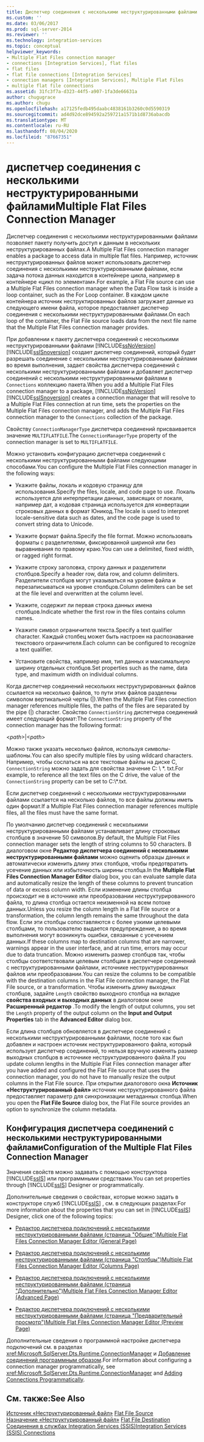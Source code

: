 ```yaml
---
title: Диспетчер соединения с несколькими неструктурированными файлами | Документы Майкрософт
ms.custom: ''
ms.date: 03/06/2017
ms.prod: sql-server-2014
ms.reviewer: ''
ms.technology: integration-services
ms.topic: conceptual
helpviewer_keywords:
- Multiple Flat Files connection manager
- connections [Integration Services], flat files
- flat files
- flat file connections [Integration Services]
- connection managers [Integration Services], Multiple Flat Files
- multiple flat file connections
ms.assetid: 31fc3f7a-d323-44f5-a907-1fa3de66631a
author: chugugrace
ms.author: chugu
ms.openlocfilehash: a17125fedb495daabc4838161b3260c0d5590319
ms.sourcegitcommit: ad4d92dce894592a259721a1571b1d8736abacdb
ms.translationtype: MT
ms.contentlocale: ru-RU
ms.lasthandoff: 08/04/2020
ms.locfileid: "87667351"
---
```

# <a name="multiple-flat-files-connection-manager"></a><span data-ttu-id="23daf-102">диспетчер соединения с несколькими неструктурированными файлами</span><span class="sxs-lookup"><span data-stu-id="23daf-102">Multiple Flat Files Connection Manager</span></span>
  <span data-ttu-id="23daf-103">Диспетчер соединения с несколькими неструктурированными файлами позволяет пакету получить доступ к данным в нескольких неструктурированных файлах.</span><span class="sxs-lookup"><span data-stu-id="23daf-103">A Multiple Flat Files connection manager enables a package to access data in multiple flat files.</span></span> <span data-ttu-id="23daf-104">Например, источник неструктурированных файлов может использовать диспетчер соединения с несколькими неструктурированными файлами, если задача потока данных находится в контейнере цикла, например в контейнере «цикл по элементам».</span><span class="sxs-lookup"><span data-stu-id="23daf-104">For example, a Flat File source can use a Multiple Flat Files connection manager when the Data Flow task is inside a loop container, such as the For Loop container.</span></span> <span data-ttu-id="23daf-105">В каждом цикле контейнера источник неструктированных файлов загружает данные из следующего имени файла, которое предоставляет диспетчер соединения с несколькими неструктурированными файлами.</span><span class="sxs-lookup"><span data-stu-id="23daf-105">On each loop of the container, the Flat File source loads data from the next file name that the Multiple Flat Files connection manager provides.</span></span>  
  
 <span data-ttu-id="23daf-106">При добавлении к пакету диспетчера соединений с несколькими неструктурированными файлами [!INCLUDE[ssNoVersion](../../includes/ssnoversion-md.md)] [!INCLUDE[ssISnoversion](../../includes/ssisnoversion-md.md)] создает диспетчер соединений, который будет разрешать соединение с несколькими неструктурированными файлами во время выполнения, задает свойства диспетчера соединений с несколькими неструктурированными файлами и добавляет диспетчер соединений с несколькими неструктурированными файлами в `Connections` коллекцию пакета.</span><span class="sxs-lookup"><span data-stu-id="23daf-106">When you add a Multiple Flat Files connection manager to a package, [!INCLUDE[ssNoVersion](../../includes/ssnoversion-md.md)] [!INCLUDE[ssISnoversion](../../includes/ssisnoversion-md.md)] creates a connection manager that will resolve to a Multiple Flat Files connection at run time, sets the properties on the Multiple Flat Files connection manager, and adds the Multiple Flat Files connection manager to the `Connections` collection of the package.</span></span>  
  
 <span data-ttu-id="23daf-107">Свойству `ConnectionManagerType` диспетчера соединений присваивается значение `MULTIFLATFILE`.</span><span class="sxs-lookup"><span data-stu-id="23daf-107">The `ConnectionManagerType` property of the connection manager is set to `MULTIFLATFILE`.</span></span>  
  
 <span data-ttu-id="23daf-108">Можно установить конфигурацию диспетчера соединений с несколькими неструктурированными файлами следующими способами.</span><span class="sxs-lookup"><span data-stu-id="23daf-108">You can configure the Multiple Flat Files connection manager in the following ways:</span></span>  
  
-   <span data-ttu-id="23daf-109">Укажите файлы, локаль и кодовую страницу для использования.</span><span class="sxs-lookup"><span data-stu-id="23daf-109">Specify the files, locale, and code page to use.</span></span> <span data-ttu-id="23daf-110">Локаль используется для интерпретации данных, зависящих от локаля, например дат, а кодовая страница используется для конвертации строковых данных в формат Юникод.</span><span class="sxs-lookup"><span data-stu-id="23daf-110">The locale is used to interpret locale-sensitive data such as dates, and the code page is used to convert string data to Unicode.</span></span>  
  
-   <span data-ttu-id="23daf-111">Укажите формат файла.</span><span class="sxs-lookup"><span data-stu-id="23daf-111">Specify the file format.</span></span> <span data-ttu-id="23daf-112">Можно использовать форматы с разделителями, фиксированной шириной или без выравнивания по правому краю.</span><span class="sxs-lookup"><span data-stu-id="23daf-112">You can use a delimited, fixed width, or ragged right format.</span></span>  
  
-   <span data-ttu-id="23daf-113">Укажите строку заголовка, строку данных и разделители столбцов.</span><span class="sxs-lookup"><span data-stu-id="23daf-113">Specify a header row, data row, and column delimiters.</span></span> <span data-ttu-id="23daf-114">Разделители столбцов могут указываться на уровне файла и перезаписываться на уровне столбцов.</span><span class="sxs-lookup"><span data-stu-id="23daf-114">Column delimiters can be set at the file level and overwritten at the column level.</span></span>  
  
-   <span data-ttu-id="23daf-115">Укажите, содержит ли первая строка данных имена столбцов.</span><span class="sxs-lookup"><span data-stu-id="23daf-115">Indicate whether the first row in the files contains column names.</span></span>  
  
-   <span data-ttu-id="23daf-116">Укажите символ ограничителя текста.</span><span class="sxs-lookup"><span data-stu-id="23daf-116">Specify a text qualifier character.</span></span> <span data-ttu-id="23daf-117">Каждый столбец может быть настроен на распознавание текстового ограничителя.</span><span class="sxs-lookup"><span data-stu-id="23daf-117">Each column can be configured to recognize a text qualifier.</span></span>  
  
-   <span data-ttu-id="23daf-118">Установите свойства, например имя, тип данных и максимальную ширину отдельных столбцов.</span><span class="sxs-lookup"><span data-stu-id="23daf-118">Set properties such as the name, data type, and maximum width on individual columns.</span></span>  
  
 <span data-ttu-id="23daf-119">Когда диспетчер соединений нескольких неструктурированных файлов ссылается на несколько файлов, то пути этих файлов разделены символом вертикальной черты (|).</span><span class="sxs-lookup"><span data-stu-id="23daf-119">When the Multiple Flat Files connection manager references multiple files, the paths of the files are separated by the pipe (|) character.</span></span> <span data-ttu-id="23daf-120">Свойство `ConnectionString` диспетчера соединений имеет следующий формат:</span><span class="sxs-lookup"><span data-stu-id="23daf-120">The `ConnectionString` property of the connection manager has the following format:</span></span>  
  
 \<*path*>|\<*path*>  
  
 <span data-ttu-id="23daf-121">Можно также указать несколько файлов, используя символы-шаблоны.</span><span class="sxs-lookup"><span data-stu-id="23daf-121">You can also specify multiple files by using wildcard characters.</span></span> <span data-ttu-id="23daf-122">Например, чтобы сослаться на все текстовые файлы на диске C, `ConnectionString` можно задать для свойства значение C: \\ \*. txt.</span><span class="sxs-lookup"><span data-stu-id="23daf-122">For example, to reference all the text files on the C drive, the value of the `ConnectionString` property can be set to C:\\*.txt.</span></span>  
  
 <span data-ttu-id="23daf-123">Если диспетчер соединений с несколькими неструктурированными файлами ссылается на несколько файлов, то все файлы должны иметь один формат.</span><span class="sxs-lookup"><span data-stu-id="23daf-123">If a Multiple Flat Files connection manager references multiple files, all the files must have the same format.</span></span>  
  
 <span data-ttu-id="23daf-124">По умолчанию диспетчер соединений с несколькими неструктурированными файлами устанавливает длину строковых столбцов в значение 50 символов.</span><span class="sxs-lookup"><span data-stu-id="23daf-124">By default, the Multiple Flat Files connection manager sets the length of string columns to 50 characters.</span></span> <span data-ttu-id="23daf-125">В диалоговом окне **Редактор диспетчера соединений с несколькими неструктурированными файлами** можно оценить образцы данных и автоматически изменить длину этих столбцов, чтобы предотвратить усечение данных или избыточность ширины столбца.</span><span class="sxs-lookup"><span data-stu-id="23daf-125">In the **Multiple Flat Files Connection Manager Editor** dialog box, you can evaluate sample data and automatically resize the length of these columns to prevent truncation of data or excess column width.</span></span> <span data-ttu-id="23daf-126">Если изменение длины столбца происходит не в источнике или преобразовании неструктурированного файла, то длина столбца остается неизменной на всем потоке данных.</span><span class="sxs-lookup"><span data-stu-id="23daf-126">Unless you resize the column length in a Flat File source or a transformation, the column length remains the same throughout the data flow.</span></span> <span data-ttu-id="23daf-127">Если эти столбцы сопоставляются с более узкими целевыми столбцами, то пользователю выдается предупреждение, а во время выполнения могут возникнуть ошибки, связанные с усечением данных.</span><span class="sxs-lookup"><span data-stu-id="23daf-127">If these columns map to destination columns that are narrower, warnings appear in the user interface, and at run time, errors may occur due to data truncation.</span></span> <span data-ttu-id="23daf-128">Можно изменить размер столбцов так, чтобы столбцы соответствовали целевым столбцам в диспетчере соединений с неструктурированными файлами, источнике неструктурированных файлов или преобразовании.</span><span class="sxs-lookup"><span data-stu-id="23daf-128">You can resize the columns to be compatible with the destination columns in the Flat File connection manager, the Flat File source, or a transformation.</span></span> <span data-ttu-id="23daf-129">Чтобы изменить длину выходных столбцов, задайте `Length` свойство выходного столбца на вкладке **свойства входных и выходных данных** в диалоговом окне **Расширенный редактор** .</span><span class="sxs-lookup"><span data-stu-id="23daf-129">To modify the length of output columns, you set the `Length` property of the output column on the **Input and Output Properties** tab in the **Advanced Editor** dialog box.</span></span>  
  
 <span data-ttu-id="23daf-130">Если длина столбцов обновляется в диспетчере соединений с несколькими неструктурированными файлами, после того как был добавлен и настроен источник неструктурированного файла, который использует диспетчер соединений, то нельзя вручную изменять размер выходных столбцов в источнике неструктурированного файла.</span><span class="sxs-lookup"><span data-stu-id="23daf-130">If you update column lengths in the Multiple Flat Files connection manager after you have added and configured the Flat File source that uses the connection manager, you do not have to manually resize the output columns in the Flat File source.</span></span> <span data-ttu-id="23daf-131">При открытии диалогового окна **Источник «Неструктурированный файл»** источник неструктурированного файла предоставляет параметр для синхронизации метаданных столбца.</span><span class="sxs-lookup"><span data-stu-id="23daf-131">When you open the **Flat File Source** dialog box, the Flat File source provides an option to synchronize the column metadata.</span></span>  
  
## <a name="configuration-of-the-multiple-flat-files-connection-manager"></a><span data-ttu-id="23daf-132">Конфигурация диспетчера соединений с несколькими неструктурированными файлами</span><span class="sxs-lookup"><span data-stu-id="23daf-132">Configuration of the Multiple Flat Files Connection Manager</span></span>  
 <span data-ttu-id="23daf-133">Значения свойств можно задавать с помощью конструктора [!INCLUDE[ssIS](../../includes/ssis-md.md)] или программными средствами.</span><span class="sxs-lookup"><span data-stu-id="23daf-133">You can set properties through [!INCLUDE[ssIS](../../includes/ssis-md.md)] Designer or programmatically.</span></span>  
  
 <span data-ttu-id="23daf-134">Дополнительные сведения о свойствах, которые можно задать в конструкторе служб [!INCLUDE[ssIS](../../includes/ssis-md.md)] , см. в следующих разделах:</span><span class="sxs-lookup"><span data-stu-id="23daf-134">For more information about the properties that you can set in [!INCLUDE[ssIS](../../includes/ssis-md.md)] Designer, click one of the following topics:</span></span>  
  
-   [<span data-ttu-id="23daf-135">Редактор диспетчера подключений с несколькими неструктурированными файлами (страница "Общие")</span><span class="sxs-lookup"><span data-stu-id="23daf-135">Multiple Flat Files Connection Manager Editor &#40;General Page&#41;</span></span>](../general-page-of-integration-services-designers-options.md)  
  
-   [<span data-ttu-id="23daf-136">Редактор диспетчера подключений с несколькими неструктурированными файлами (страница "Столбцы")</span><span class="sxs-lookup"><span data-stu-id="23daf-136">Multiple Flat Files Connection Manager Editor &#40;Columns Page&#41;</span></span>](../multiple-flat-files-connection-manager-editor-columns-page.md)  
  
-   [<span data-ttu-id="23daf-137">Редактор диспетчера подключений с несколькими неструктурированными файлами (страница "Дополнительно")</span><span class="sxs-lookup"><span data-stu-id="23daf-137">Multiple Flat Files Connection Manager Editor &#40;Advanced Page&#41;</span></span>](../multiple-flat-files-connection-manager-editor-advanced-page.md)  
  
-   [<span data-ttu-id="23daf-138">Редактор диспетчера подключений с несколькими неструктурированными файлами (страница "Предварительный просмотр")</span><span class="sxs-lookup"><span data-stu-id="23daf-138">Multiple Flat Files Connection Manager Editor &#40;Preview Page&#41;</span></span>](../multiple-flat-files-connection-manager-editor-preview-page.md)  
  
 <span data-ttu-id="23daf-139">Дополнительные сведения о программной настройке диспетчера подключений см. в разделах <xref:Microsoft.SqlServer.Dts.Runtime.ConnectionManager> и [Добавление соединений программным образом](../building-packages-programmatically/adding-connections-programmatically.md).</span><span class="sxs-lookup"><span data-stu-id="23daf-139">For information about configuring a connection manager programmatically, see <xref:Microsoft.SqlServer.Dts.Runtime.ConnectionManager> and [Adding Connections Programmatically](../building-packages-programmatically/adding-connections-programmatically.md).</span></span>  
  
## <a name="see-also"></a><span data-ttu-id="23daf-140">См. также:</span><span class="sxs-lookup"><span data-stu-id="23daf-140">See Also</span></span>  
 <span data-ttu-id="23daf-141">[Источник «Неструктурированный файл»](../data-flow/flat-file-source.md) </span><span class="sxs-lookup"><span data-stu-id="23daf-141">[Flat File Source](../data-flow/flat-file-source.md) </span></span>  
 <span data-ttu-id="23daf-142">[Назначение «Неструктурированный файл»](../data-flow/flat-file-destination.md) </span><span class="sxs-lookup"><span data-stu-id="23daf-142">[Flat File Destination](../data-flow/flat-file-destination.md) </span></span>  
 [<span data-ttu-id="23daf-143">Соединения в службах Integration Services (SSIS)</span><span class="sxs-lookup"><span data-stu-id="23daf-143">Integration Services &#40;SSIS&#41; Connections</span></span>](integration-services-ssis-connections.md)  
  
  
